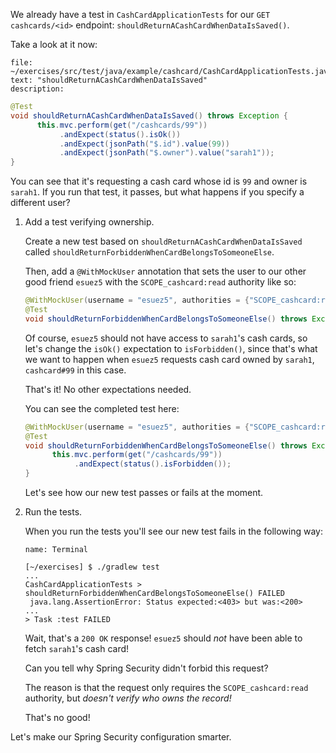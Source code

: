We already have a test in `CashCardApplicationTests` for our `GET cashcards/<id>` endpoint: `shouldReturnACashCardWhenDataIsSaved()`.

Take a look at it now:

```editor:select-matching-text
file: ~/exercises/src/test/java/example/cashcard/CashCardApplicationTests.java
text: "shouldReturnACashCardWhenDataIsSaved"
description:
```

```java
@Test
void shouldReturnACashCardWhenDataIsSaved() throws Exception {
      this.mvc.perform(get("/cashcards/99"))
           .andExpect(status().isOk())
           .andExpect(jsonPath("$.id").value(99))
           .andExpect(jsonPath("$.owner").value("sarah1"));
}
```

You can see that it's requesting a cash card whose id is `99` and owner is `sarah1`. If you run that test, it passes, but what happens if you specify a different user?

1. Add a test verifying ownership.

   Create a new test based on `shouldReturnACashCardWhenDataIsSaved` called `shouldReturnForbiddenWhenCardBelongsToSomeoneElse`.

   Then, add a `@WithMockUser` annotation that sets the user to our other good friend `esuez5` with the `SCOPE_cashcard:read` authority like so:

   ```java
   @WithMockUser(username = "esuez5", authorities = {"SCOPE_cashcard:read"})
   @Test
   void shouldReturnForbiddenWhenCardBelongsToSomeoneElse() throws Exception { ... }
   ```

   Of course, `esuez5` should not have access to `sarah1`'s cash cards, so let's change the `isOk()` expectation to `isForbidden()`, since that's what we want to happen when `esuez5` requests cash card owned by `sarah1`, `cashcard#99` in this case.

   That's it! No other expectations needed.

   You can see the completed test here:

   ```java
   @WithMockUser(username = "esuez5", authorities = {"SCOPE_cashcard:read"})
   @Test
   void shouldReturnForbiddenWhenCardBelongsToSomeoneElse() throws Exception {
         this.mvc.perform(get("/cashcards/99"))
              .andExpect(status().isForbidden());
   }
   ```

   Let's see how our new test passes or fails at the moment.

1. Run the tests.

   When you run the tests you'll see our new test fails in the following way:

   ```dashboard:open-dashboard
   name: Terminal
   ```

   ```shell
   [~/exercises] $ ./gradlew test
   ...
   CashCardApplicationTests > shouldReturnForbiddenWhenCardBelongsToSomeoneElse() FAILED
    java.lang.AssertionError: Status expected:<403> but was:<200>
   ...
   > Task :test FAILED
   ```

   Wait, that's a `200 OK` response! `esuez5` should _not_ have been able to fetch `sarah1`'s cash card!

   Can you tell why Spring Security didn't forbid this request?

   The reason is that the request only requires the `SCOPE_cashcard:read` authority, but _doesn't verify who owns the record!_

   That's no good!

Let's make our Spring Security configuration smarter.
